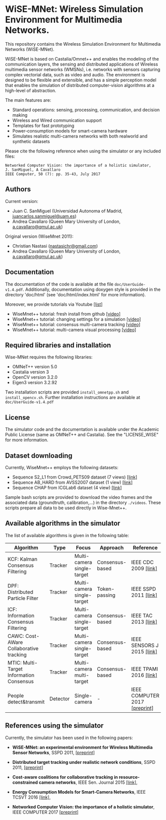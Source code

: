 WiSE-MNet: Wireless Simulation Environment for Multimedia Networks.
============================================================

This repository contains the Wireless Simulation Environment for Multimedia Networks (WiSE-MNet). 

WiSE-MNet is based on Castalia/Omnet++ and enables the modeling of the communication layers, the sensing and distributed applications of Wireless multimedia sensor networks (WMSNs), i.e. networks with sensors capturing complex vectorial data, such as video and audio. The environment is designed to be flexible and extensible, and has a simple perception model that enables the simulation of distributed computer-vision algorithms at a high-level of abstraction.

The main features are:

* Standard operations: sensing, processing, communication, and decision making
* Wireless and Wired communication support
* Templates for fast prototyping
* Power-consumption models for smart-camera hardware
* Simulates realistic multi-camera networks with both realworld
and synthetic datasets

Please cite the following reference when using the simulator or any included files:
 
```
Networked Computer Vision: the importance of a holistic simulator, 
J. SanMiguel, A Cavallaro
IEEE Computer, 50 (7): pp. 35-43, July 2017
```

Authors
-------
Current version:

* Juan C. SanMiguel (Universidad Autonoma of Madrid, juancarlos.sanmiguel@uam.es)
* Andrea Cavallaro (Queen Mary University of London, a.cavallaro@qmul.ac.uk)

Original version (WiseMnet 2011):

* Christian Nastasi (nastasichr@gmail.com)
* Andrea Cavallaro (Queen Mary University of London, a.cavallaro@qmul.ac.uk)

Documentation
------------

The documentation of the code is available at the file `doc/UserGuide-v1.4.pdf`. Additionally, documentation using doxygen style is provided in the directory 'doc/html' (see 'doc/html/index.html' for more information). 

Moreover, we provide tutorials via Youtube [[list]](https://www.youtube.com/playlist?list=PLXw9Diaj9Nhlt3XczwnoEavshvuwDC4N0)
* WiseMnet++ tutorial: fresh install from github [[video]](https://www.youtube.com/watch?v=2b153IlSWF0)
* WiseMnet++ tutorial: changing settings for a simulation [[video]](https://www.youtube.com/watch?v=YGMkfrgR3JI)
* WiseMnet++ tutorial: consensus multi-camera tracking [[video]](https://www.youtube.com/watch?v=NQX_dzY5h20&)
* WiseMnet++ tutorial: multi-camera visual processing [[video]](https://www.youtube.com/watch?v=-Xym_Xk-9OQ)

Required libraries and installation
-------------------------------

Wise-MNet requires the following libraries:

* OMNeT++ version 5.0 
* Castalia version 3 
* OpenCV version 3.2.0 
* Eigen3 version 3.2.92

Two installation scripts are provided `install_omnetpp.sh` and `install_opencv.sh`. Further installation instructions are available at `doc/UserGuide-v1.4.pdf`

License
-------

The simulator code and the documentation is available under the Academic Public License (same as OMNeT++ and Castalia). See the "LICENSE_WISE" for more information. 

 
Dataset downloading
--------------------------------

Currently, WiseMnet++ employs the following datasets:

* Sequence S2_L1 from Crowd_PETS09 dataset (7 views) [[link]](https://goo.gl/vOOkzr)
* Sequence AB_HARD from AVSS2007 dataset (1 view) [[link]](https://goo.gl/NeCuzY)
* Sequence CHAP from ICGLab6 dataset (4 view) [[link]](https://www.tugraz.at/institute/icg/research/team-bischof/lrs/downloads/lab6)

Sample bash scripts are provided to download the video frames and the associated data (groundtruth, calibration,...) in the directory `./videos`. These scripts prepare all data to be used directly in Wise-Mnet++.

Available algorithms in the simulator
----------------------------------

The list of available algorithms is given in the following table:

Algorithm | Type | Focus | Approach | Reference         
------------- | ------------- | ------------- | ------------- | ------------------
KCF: Kalman Consensus Filtering  | Tracker | Multi-camera single-target | Consensus-based | IEEE CDC 2009 [[link]](http://ieeexplore.ieee.org/document/4118472)
DPF: Distributed Particle Filter  | Tracker | Multi-camera single-target | Token-passing | IEEE SSPD 2011 [[link]](http://ieeexplore.ieee.org/document/6253415/)
ICF: Information Consensus Filtering  | Tracker | Multi-camera single-target | Consensus-based | IEEE TAC 2013 [[link]](http://ieeexplore.ieee.org/document/6576197/)
CAWC: Cost-AWare Collaborative tracking  | Tracker | Multi-camera single-target | Consensus-based | IEEE SENSORS J 2015 [[link]](http://ieeexplore.ieee.org/document/694578/)
MTIC: Multi-Target Information Consensus  | Tracker | Multi-camera multi-target | Consensus-based | IEEE TPAMI 2016 [[link]](http://ieeexplore.ieee.org/document/7286852/)
People detect&transmit | Detector | Single-camera | - | IEEE COMPUTER 2017 [[preprint]](http://www.eecs.qmul.ac.uk/~andrea/wise-mnet.html)

References using the simulator
--------------------------------
 
Currently, the simulator has been used in the following papers:
 

* **WiSE-MNet: an experimental environment for Wireless Multimedia Sensor Networks**, SSPD 2011, [[preprint]](http://www.eecs.qmul.ac.uk/~andrea/wise-mnet.html)

* **Distributed target tracking under realistic network conditions**, SSPD 2011, [[preprint]](http://www.eecs.qmul.ac.uk/~andrea/wise-mnet.html)

* **Cost-aware coalitions for collaborative tracking in resource-constrained camera networks**, IEEE Sen. Journal 2015 [[link]](http://ieeexplore.ieee.org/document/6945780),

* **Energy Consumption Models for Smart-Camera Networks**, IEEE TCSVT 2016 [[link]](http://ieeexplore.ieee.org/document/7517353/),

* **Networked Computer Vision: the importance of a holistic simulator**, IEEE COMPUTER 2017 [[preprint]](http://www.eecs.qmul.ac.uk/~andrea/wise-mnet.html)
